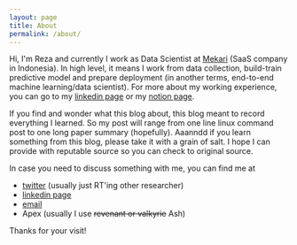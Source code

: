 ```yaml
---
layout: page
title: About
permalink: /about/
---
```


Hi, I'm Reza and currently I work as Data Scientist at [Mekari](https://mekari.com/) (SaaS company in Indonesia). In high level, it means I work from data collection, build-train predictive model and prepare deployment (in another terms, end-to-end machine learning/data scientist). For more about my working experience, you can go to my [linkedin page](https://www.linkedin.com/in/reza-sugiarto/) or my [notion page](https://s.id/1w2T4).

If you find and wonder what this blog about, this blog meant to record everything I learned. So my post will range from one line linux command post to one long paper summary (hopefully). Aaanndd if you learn something from this blog, please take it with a grain of salt. I hope I can provide with reputable source so you can check to original source.

In case you need to discuss something with me, you can find me at

- [twitter](https://twitter.com/rzsgrt) (usually just RT'ing other researcher)
- [linkedin page](https://www.linkedin.com/in/reza-sugiarto/)
- [email](mailto:reza16.sugiarto@gmail.com)
- Apex (usually I use ~~revenant or valkyrie~~ Ash)

Thanks for your visit!
